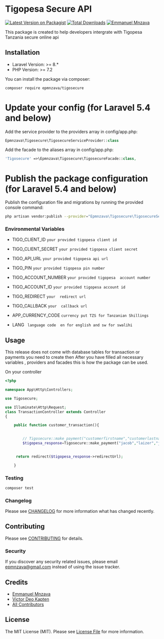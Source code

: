 # Tigopesa Secure API

[![Latest Version on Packagist](https://img.shields.io/packagist/v/epmnzava/tigosecure.svg?style=flat-square)](https://packagist.org/packages/epmnzava/tigosecure)
[![Total Downloads](https://img.shields.io/packagist/dt/epmnzava/tigosecure.svg?style=flat-square)](https://packagist.org/packages/epmnzava/tigosecure)
[![Emmanuel Mnzava](https://img.shields.io/badge/Author-Emmanuel%20Mnzava-green)](mailto:epmnzava@gmail.com)

This package is created to help developers intergrate with Tigopesa Tanzania secure online api 

## Installation

- Laravel Version: >= 8.*
- PHP Version: >= 7.2

You can install the package via composer:

```bash
composer require epmnzava/tigosecure
```

# Update your config (for Laravel 5.4 and below)
Add the service provider to the providers array in config/app.php:

```php
Epmnzava\Tigosecure\TigosecureServiceProvider::class
```
Add the facade to the aliases array in config/app.php:

```php
'Tigosecure' =>\Epmnzava\Tigosecure\TigosecureFacade::class,
```

# Publish the package configuration (for Laravel 5.4 and below)

Publish the configuration file and migrations by running the provided console command:

```bash
php artisan vendor:publish --provider="Epmnzava\Tigosecure\TigosecureServiceProvider"
```
### Environmental Variables

- TIGO_CLIENT_ID ` your provided tigopesa client id `<br/>

- TIGO_CLIENT_SECRET ` your provided tigopesa client secret `<br/>

- TIGO_API_URL ` your provided tigopesa api url  `<br/>

- TIGO_PIN ` your provided tigopesa pin number `<br/>

- TIGO_ACCOUNT_NUMBER ` your provided tigopesa  account number `<br/>

- TIGO_ACCOUNT_ID ` your provided tigopesa account id  `<br/>

- TIGO_REDIRECT    ` your  redirect url `<br/>

- TIGO_CALLBACK    ` your  callback url `<br/>

- APP_CURRENCY_CODE ` currency put TZS for Tanzanian Shillings `<br/>

- LANG ` language code  en for english and sw for swalihi`<br/>

## Usage

This release does not come with database tables for transaction or payments you need to create then  After you have filled all necessary variables , providers and facades this is how the package can be used.

On your controller 

``` php
<?php

namespace App\Http\Controllers;

use Tigosecure;

use Illuminate\Http\Request;
class TransactionController extends Controller
{

    public function customer_transaction(){

        
        // Tigosecure::make_payment("customerfirstname","customerlastname","customerlastname","amount","transaction_id");
        $tigopesa_response=Tigosecure::make_payment("jacob","laizer","jacob@primeware.co.tz","3000","98778835628");

       
     return redirect($tigopesa_response->redirectUrl);

    }

```

### Testing

``` bash
composer test
```

### Changelog

Please see [CHANGELOG](CHANGELOG.md) for more information what has changed recently.

## Contributing

Please see [CONTRIBUTING](CONTRIBUTING.md) for details.

### Security

If you discover any security related issues, please email epmnzava@gmail.com instead of using the issue tracker.

## Credits

- [Emmanuel Mnzava](https://github.com/dbrax)
- [Victor Deo Kapten](https://github.com/vdkapten)
- [All Contributors](../../contributors)

## License

The MIT License (MIT). Please see [License File](LICENSE.md) for more information.

